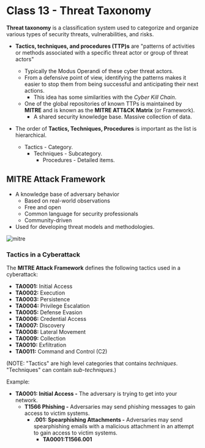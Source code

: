 # Class 13 - Threat Taxonomy

**Threat taxonomy** is a classification system used to categorize and organize various types of security threats, vulnerabilities, and risks.

- **Tactics, techniques, and procedures (TTP)s** are "patterns of activities or methods associated with a specific threat actor or group of threat actors"
  - Typically the Modus Operandi of these cyber threat actors.
  - From a defensive point of view, identifying the patterns makes it easier to stop them from being successful and anticipating their next actions.
    - This idea has some similarities with the _Cyber Kill Chain_.
  - One of the global repositories of known TTPs is maintained by **MITRE** and is known as the **MITRE ATT&CK Matrix** (or Framework).
    - A shared security knowledge base. Massive collection of data.

- The order of **Tactics, Techniques, Procedures** is important as the list is hierarchical.
  - Tactics - Category.
    - Techniques - Subcategory.
      - Procedures - Detailed items.

## MITRE Attack Framework

- A knowledge base of adversary behavior
  - Based on real-world observations
  - Free and open
  - Common language for security professionals
  - Community-driven
- Used for developing threat models and methodologies.

![mitre](https://codefellows.github.io/ops-401-cybersecurity-guide/curriculum/class-13/slides/assets/13_02.png)

### Tactics in a Cyberattack

The **MITRE Attack Framework** defines the following tactics used in a cyberattack:

- **TA0001:** Initial Access
- **TA0002:** Execution
- **TA0003:** Persistence
- **TA0004:** Privilege Escalation
- **TA0005:** Defense Evasion
- **TA0006:** Credential Access
- **TA0007:** Discovery
- **TA0008:** Lateral Movement
- **TA0009:** Collection
- **TA0010:** Exfiltration
- **TA0011:** Command and Control (C2)

(NOTE: "Tactics" are high level categories that contains _techniques_. "Techniques" can contain _sub-techniques._)

Example:

- **TA0001: Initial Access -** The adversary is trying to get into your network.
  - **T1566 Phishing -** Adversaries may send phishing messages to gain access to victim systems.
    - **.001: Spearphishing Attachments -** Adversaries may send spearphishing emails with a malicious attachment in an attempt to gain access to victim systems.
      - **TA0001:T1566.001**



